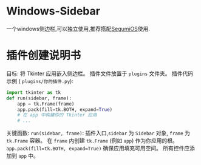 # Windows-Sidebar
一个windows侧边栏,可以独立使用,推荐搭配[SegumiOS](https://github.com/sedoruee/SegumiOS)使用.
# 插件创建说明书
目标: 将 Tkinter 应用嵌入侧边栏。
插件文件放置于 `plugins` 文件夹。
插件代码示例 ( `plugins/你的插件.py`):
```python
import tkinter as tk
def run(sidebar, frame):
    app = tk.Frame(frame)
    app.pack(fill=tk.BOTH, expand=True)
    # 在 app 中构建你的 Tkinter 应用
    # ...
```
关键函数:
   `run(sidebar, frame)`: 插件入口,`sidebar` 为 `Sidebar` 对象, `frame` 为 `tk.Frame` 容器。
   在 `frame` 内创建 `tk.Frame` (例如 `app`) 作为你应用的根。
   `app.pack(fill=tk.BOTH, expand=True)` 确保应用填充可用空间。
   所有控件应添加到 `app` 中。
